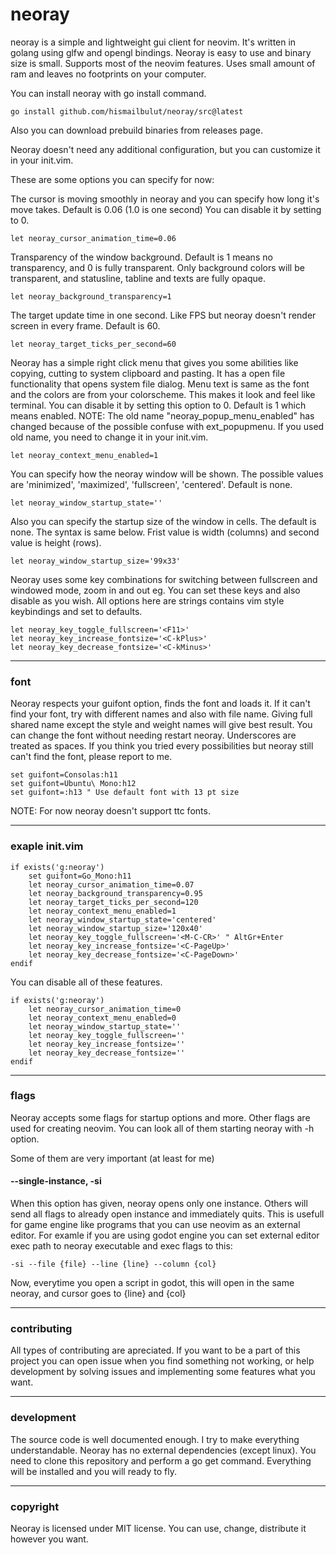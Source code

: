 # neoray

neoray is a simple and lightweight gui client for neovim.
It's written in golang using glfw and opengl bindings.
Neoray is easy to use and binary size is small. Supports
most of the neovim features. Uses small amount of ram and
leaves no footprints on your computer.

You can install neoray with go install command.
```
go install github.com/hismailbulut/neoray/src@latest
```
Also you can download prebuild binaries from releases page.

Neoray doesn't need any additional configuration, but you
can customize it in your init.vim.

These are some options you can specify for now:

The cursor is moving smoothly in neoray and you can specify
how long it's move takes. Default is 0.06 (1.0 is one second)
You can disable it by setting to 0.
```vim
let neoray_cursor_animation_time=0.06
```

Transparency of the window background. Default is 1 means
no transparency, and 0 is fully transparent. Only background
colors will be transparent, and statusline, tabline and texts
are fully opaque.
```vim
let neoray_background_transparency=1
```

The target update time in one second. Like FPS but neoray
doesn't render screen in every frame. Default is 60.
```vim
let neoray_target_ticks_per_second=60
```

Neoray has a simple right click menu that gives you some abilities
like copying, cutting to system clipboard and pasting. It has a
open file functionality that opens system file dialog. Menu text
is same as the font and the colors are from your colorscheme. This
makes it look and feel like terminal. You can disable it by setting
this option to 0. Default is 1 which means enabled.
NOTE: The old name "neoray_popup_menu_enabled" has changed because of the
possible confuse with ext_popupmenu. If you used old name, you need to change
it in your init.vim.
```vim
let neoray_context_menu_enabled=1
```

You can specify how the neoray window will be shown. The possible
values are 'minimized', 'maximized', 'fullscreen', 'centered'.
Default is none.
```vim
let neoray_window_startup_state=''
```

Also you can specify the startup size of the window in cells.
The default is none. The syntax is same below. Frist value is
width (columns) and second value is height (rows).
```vim
let neoray_window_startup_size='99x33'
```

Neoray uses some key combinations for switching between fullscreen and
windowed mode, zoom in and out eg. You can set these keys and also
disable as you wish. All options here are strings contains vim style
keybindings and set to defaults.
```vim
let neoray_key_toggle_fullscreen='<F11>'
let neoray_key_increase_fontsize='<C-kPlus>'
let neoray_key_decrease_fontsize='<C-kMinus>'
```
___
### font
Neoray respects your guifont option, finds the font and loads it. If it can't
find your font, try with different names and also with file name. Giving full
shared name except the style and weight names will give best result. You can
change the font without needing restart neoray. Underscores are treated as
spaces. If you think you tried every possibilities but neoray still can't find
the font, please report to me.
```vim
set guifont=Consolas:h11
set guifont=Ubuntu\ Mono:h12
set guifont=:h13 " Use default font with 13 pt size
```
NOTE: For now neoray doesn't support ttc fonts.
___
### exaple init.vim
```vim
if exists('g:neoray')
    set guifont=Go_Mono:h11
    let neoray_cursor_animation_time=0.07
    let neoray_background_transparency=0.95
    let neoray_target_ticks_per_second=120
    let neoray_context_menu_enabled=1
    let neoray_window_startup_state='centered'
    let neoray_window_startup_size='120x40'
    let neoray_key_toggle_fullscreen='<M-C-CR>' " AltGr+Enter
    let neoray_key_increase_fontsize='<C-PageUp>'
    let neoray_key_decrease_fontsize='<C-PageDown>'
endif
```

You can disable all of these features.
```vim
if exists('g:neoray')
    let neoray_cursor_animation_time=0
    let neoray_context_menu_enabled=0
    let neoray_window_startup_state=''
    let neoray_key_toggle_fullscreen=''
    let neoray_key_increase_fontsize=''
    let neoray_key_decrease_fontsize=''
endif
```
___
### flags
Neoray accepts some flags for startup options and more.
Other flags are used for creating neovim. You can look all
of them starting neoray with -h option.

Some of them are very important (at least for me)

#### --single-instance, -si
When this option has given, neoray opens only one instance.
Others will send all flags to already open instance and
immediately quits. This is usefull for game engine like
programs that you can use neovim as an external editor.
For examle if you are using godot engine you can set external
editor exec path to neoray executable and exec flags to this:
```
-si --file {file} --line {line} --column {col}
```
Now, everytime you open a script in godot, this will open in the
same neoray, and cursor goes to {line} and {col}
___
### contributing
All types of contributing are apreciated. If you want to be a part of this
project you can open issue when you find something not working, or help
development by solving issues and implementing some features what you want.
___
### development
The source code is well documented enough. I try to make everything
understandable. Neoray has no external dependencies (except linux). You need to
clone this repository and perform a go get command. Everything will be
installed and you will ready to fly.
___
### copyright
Neoray is licensed under MIT license. You can use, change, distribute
it however you want.
